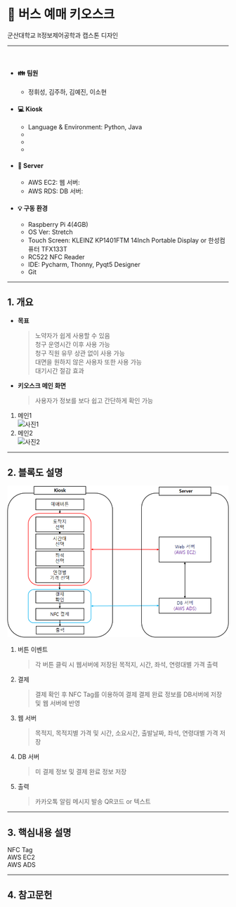 # :bus: 버스 예매 키오스크

군산대학교 It정보제어공학과 캡스톤 디자인  

---


 </br>

* #### :family: 팀원
  * 정휘성, 김주하, 김예진, 이소현
   
* #### 💻 Kiosk
  * Language & Environment: Python, Java
  * 
  * 
  * 
* #### :file_folder: Server
  * AWS EC2: 웹 서버:  
  * AWS RDS: DB 서버: 
  

  
* #### 💡 구동 환경
  * Raspberry Pi 4(4GB)
  * OS Ver: Stretch 
  * Touch Screen: KLEINZ KP1401FTM 14Inch Portable Display or 한성컴퓨터 TFX133T
  * RC522 NFC Reader
  * IDE: Pycharm, Thonny, Pyqt5 Designer 
  * Git 

  
---





<!-------------------------------------------------------------Part 1------------------------------------------------------------------------------------------>
## 1. 개요

 * **목표**
     > 노약자가 쉽게 사용할 수 있음  
     > 청구 운영시간 이후 사용 가능  
     > 청구 직원 유무 상관 없이 사용 가능   
     > 대면을 원하지 않은 사용자 또한 사용 가능   
     > 대기시간 절감 효과  
 
 * **키오스크 메인 화면**
     > 사용자가 정보를 보다 쉽고 간단하게 확인 가능
 1. 메인1 \
    ![사진1]()
 1. 메인2 \
    ![사진2]()
  

 ---

 <!-------------------------------------------------------------Part 2------------------------------------------------------------------------------------------>
 ## 2. 블록도 설명
 <center>
     <img src="Readme_src/블록.png" alt="블록도">
 </center>

 1. 버튼 이벤트
     > 각 버튼 클릭 시 웹서버에 저장된 목적지, 시간, 좌석, 연령대별 가격 출력   

 2. 결제
     >  결제 확인 후 NFC Tag를 이용하여 결제
     >  결제 완료 정보를 DB서버에 저장 및 웹 서버에 반영
     
 3. 웹 서버
     >  목적지, 목적지별 가격 및 시간, 소요시간, 출발날짜, 좌석, 연령대별 가격 저장

 4. DB 서버
     > 미 결제 정보 및 결제 완료 정보 저장
 
 5. 출력
     > 카카오톡 알림 메시지 발송
     > QR코드 or 텍스트
 

 ---
 <!-------------------------------------------------------------Part 3------------------------------------------------------------------------------------------>
 ## 3. 핵심내용 설명

 NFC Tag   
 AWS EC2  
 AWS ADS  
 
 ---
 
 <!-------------------------------------------------------------Part 4------------------------------------------------------------------------------------------>
 ## 4. 참고문헌

 
